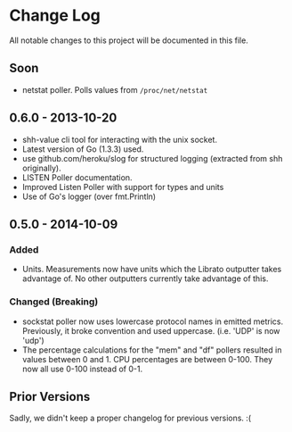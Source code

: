 # Change Log

All notable changes to this project will be documented in this file.

## Soon

- netstat poller. Polls values from `/proc/net/netstat`

## 0.6.0 - 2013-10-20

- shh-value cli tool for interacting with the unix socket.
- Latest version of Go (1.3.3) used.
- use github.com/heroku/slog for structured logging (extracted from shh originally).
- LISTEN Poller documentation.
- Improved Listen Poller with support for types and units
- Use of Go's logger (over fmt.Println)

## 0.5.0 - 2014-10-09

### Added

- Units. Measurements now have units which the Librato outputter takes
  advantage of. No other outputters currently take advantage of this.

### Changed (Breaking)

- sockstat poller now uses lowercase protocol names in emitted
  metrics. Previously, it broke convention and used
  uppercase. (i.e. 'UDP' is now 'udp')
- The percentage calculations for the "mem" and "df" pollers resulted
  in values between 0 and 1. CPU percentages are between 0-100. They
  now all use 0-100 instead of 0-1.

## Prior Versions

Sadly, we didn't keep a proper changelog for previous versions. :(
